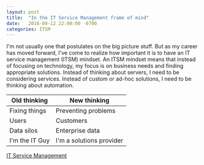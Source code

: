 ```yaml
---
layout: post
title:  "In the IT Service Management frame of mind"
date:   2016-09-12 22:00:00 -0700
categories: ITSM
---
```

I'm not usually one that postulates on the big picture stuff.   But as my career has moved forward, I've come to realize how important it is to have an IT service management (ITSM) mindset.  An ITSM mindset means that instead of focusing on technology, my focus is on business needs and finding appropriate solutions.   Instead of thinking about servers, I need to be considering services.  Instead of custom or ad-hoc solutions, I need to be thinking about automation.

| Old thinking       | New thinking |
| ------------------ | --------------------- |  
| Fixing things      | Preventing problems |
| Users              | Customers |
| Data silos         | Enterprise data |
| I'm the IT Guy     | I'm a solutions provider |

[IT Service Management](http://www.itsm.info/ITSM.htm)
